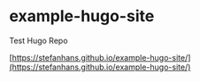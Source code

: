 # example-hugo-site
Test Hugo Repo

[https://stefanhans.github.io/example-hugo-site/](https://stefanhans.github.io/example-hugo-site/)
